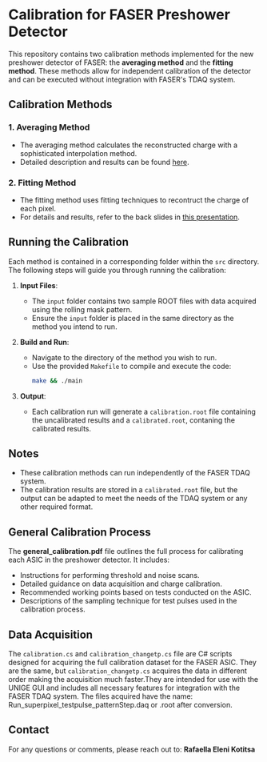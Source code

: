 # Calibration for FASER Preshower Detector

This repository contains two calibration methods implemented for the new preshower detector of FASER: the **averaging method** and the **fitting method**. These methods allow for independent calibration of the detector and can be executed without integration with FASER's TDAQ system.

## Calibration Methods

### 1. **Averaging Method**
   - The averaging method calculates the reconstructed charge with a sophisticated interpolation method.
   - Detailed description and results can be found [here](https://indico.cern.ch/event/1442377/contributions/6070681/attachments/2905453/5096798/Calibration_Rafaella.pdf).

### 2. **Fitting Method**
   - The fitting method uses fitting techniques to recontruct the charge of each pixel.
   - For details and results, refer to the back slides in [this presentation](https://indico.cern.ch/event/1284854/contributions/5951349/attachments/2889433/5064956/Rafaella_Kotitsa_FASER_iworid.pdf).

## Running the Calibration

Each method is contained in a corresponding folder within the `src` directory. The following steps will guide you through running the calibration:

1. **Input Files**:
   - The `input` folder contains two sample ROOT files with data acquired using the rolling mask pattern.
   - Ensure the `input` folder is placed in the same directory as the method you intend to run.

2. **Build and Run**:
   - Navigate to the directory of the method you wish to run.
   - Use the provided `Makefile` to compile and execute the code:
     ```bash
     make && ./main
     ```
   
3. **Output**:
   - Each calibration run will generate a `calibration.root` file containing the uncalibrated results and a `calibrated.root`, contaning the calibrated results.

## Notes

- These calibration methods can run independently of the FASER TDAQ system.
- The calibration results are stored in a `calibrated.root` file, but the output can be adapted to meet the needs of the TDAQ system or any other required format.

## General Calibration Process

The **general_calibration.pdf** file outlines the full process for calibrating each ASIC in the preshower detector. It includes:

- Instructions for performing threshold and noise scans.
- Detailed guidance on data acquisition and charge calibration.
- Recommended working points based on tests conducted on the ASIC.
- Descriptions of the sampling technique for test pulses used in the calibration process.

## Data Acquisition

The `calibration.cs` and `calibration_changetp.cs` file are C# scripts designed for acquiring the full calibration dataset for the FASER ASIC. They are the same, but `calibration_changetp.cs` acquires the data in different order making the acquisition much faster.They are intended for use with the UNIGE GUI and includes all necessary features for integration with the FASER TDAQ system. The files acquired have the name: Run_superpixel_testpulse_patternStep.daq or .root after conversion.

## Contact

For any questions or comments, please reach out to:
**Rafaella Eleni Kotitsa**  
